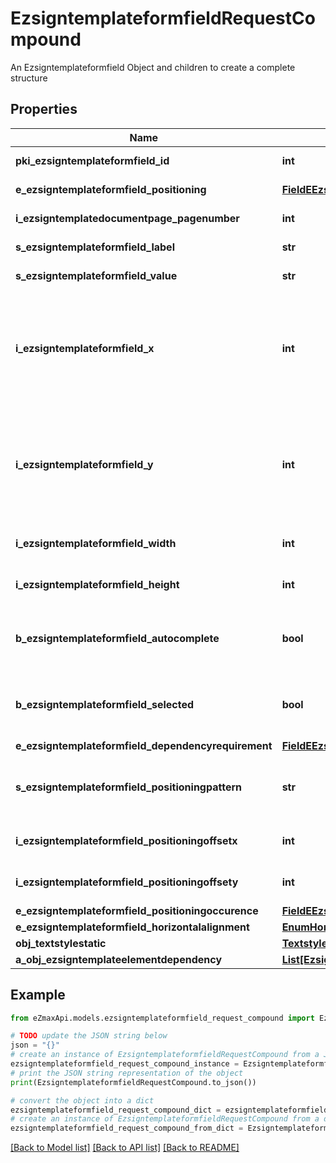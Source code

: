 # EzsigntemplateformfieldRequestCompound

An Ezsigntemplateformfield Object and children to create a complete structure

## Properties

Name | Type | Description | Notes
------------ | ------------- | ------------- | -------------
**pki_ezsigntemplateformfield_id** | **int** | The unique ID of the Ezsigntemplateformfield | [optional] 
**e_ezsigntemplateformfield_positioning** | [**FieldEEzsigntemplateformfieldPositioning**](FieldEEzsigntemplateformfieldPositioning.md) |  | [optional] [default to FieldEEzsigntemplateformfieldPositioning.PERCOORDINATES]
**i_ezsigntemplatedocumentpage_pagenumber** | **int** | The page number in the Ezsigntemplatedocument | 
**s_ezsigntemplateformfield_label** | **str** | The Label for the Ezsigntemplateformfield | 
**s_ezsigntemplateformfield_value** | **str** | The value for the Ezsigntemplateformfield | [optional] 
**i_ezsigntemplateformfield_x** | **int** | The X coordinate (Horizontal) where to put the Ezsigntemplateformfield on the Ezsigntemplatepage.  Coordinate is calculated at 100dpi (dot per inch). So for example, if you want to put the Ezsigntemplateformfield 2 inches from the left border of the page, you would use \&quot;200\&quot; for the X coordinate. | [optional] 
**i_ezsigntemplateformfield_y** | **int** | The Y coordinate (Vertical) where to put the Ezsigntemplateformfield on the Ezsigntemplatepage.  Coordinate is calculated at 100dpi (dot per inch). So for example, if you want to put the Ezsigntemplateformfield 3 inches from the top border of the page, you would use \&quot;300\&quot; for the Y coordinate. | [optional] 
**i_ezsigntemplateformfield_width** | **int** | The Width of the Ezsigntemplateformfield in pixels calculated at 100 DPI | 
**i_ezsigntemplateformfield_height** | **int** | The Height of the Ezsigntemplateformfield in pixels calculated at 100 DPI  | 
**b_ezsigntemplateformfield_autocomplete** | **bool** | Whether the Ezsigntemplateformfield allows the use of the autocomplete of the browser.  This can only be set if eEzsigntemplateformfieldgroupType is **Text** | [optional] 
**b_ezsigntemplateformfield_selected** | **bool** | Whether the Ezsigntemplateformfield is selected or not by default.  This can only be set if eEzsigntemplateformfieldgroupType is **Checkbox** or **Radio** | [optional] 
**e_ezsigntemplateformfield_dependencyrequirement** | [**FieldEEzsigntemplateformfieldDependencyrequirement**](FieldEEzsigntemplateformfieldDependencyrequirement.md) |  | [optional] 
**s_ezsigntemplateformfield_positioningpattern** | **str** | The string pattern to search for the positioning. **This is not a regexp**  This will be required if **eEzsigntemplateformfieldPositioning** is set to **PerCoordinates** | [optional] 
**i_ezsigntemplateformfield_positioningoffsetx** | **int** | The offset X  This will be required if **eEzsigntemplateformfieldPositioning** is set to **PerCoordinates** | [optional] 
**i_ezsigntemplateformfield_positioningoffsety** | **int** | The offset Y  This will be required if **eEzsigntemplateformfieldPositioning** is set to **PerCoordinates** | [optional] 
**e_ezsigntemplateformfield_positioningoccurence** | [**FieldEEzsigntemplateformfieldPositioningoccurence**](FieldEEzsigntemplateformfieldPositioningoccurence.md) |  | [optional] 
**e_ezsigntemplateformfield_horizontalalignment** | [**EnumHorizontalalignment**](EnumHorizontalalignment.md) |  | [optional] 
**obj_textstylestatic** | [**TextstylestaticRequestCompound**](TextstylestaticRequestCompound.md) |  | [optional] 
**a_obj_ezsigntemplateelementdependency** | [**List[EzsigntemplateelementdependencyRequestCompound]**](EzsigntemplateelementdependencyRequestCompound.md) |  | [optional] 

## Example

```python
from eZmaxApi.models.ezsigntemplateformfield_request_compound import EzsigntemplateformfieldRequestCompound

# TODO update the JSON string below
json = "{}"
# create an instance of EzsigntemplateformfieldRequestCompound from a JSON string
ezsigntemplateformfield_request_compound_instance = EzsigntemplateformfieldRequestCompound.from_json(json)
# print the JSON string representation of the object
print(EzsigntemplateformfieldRequestCompound.to_json())

# convert the object into a dict
ezsigntemplateformfield_request_compound_dict = ezsigntemplateformfield_request_compound_instance.to_dict()
# create an instance of EzsigntemplateformfieldRequestCompound from a dict
ezsigntemplateformfield_request_compound_from_dict = EzsigntemplateformfieldRequestCompound.from_dict(ezsigntemplateformfield_request_compound_dict)
```
[[Back to Model list]](../README.md#documentation-for-models) [[Back to API list]](../README.md#documentation-for-api-endpoints) [[Back to README]](../README.md)


